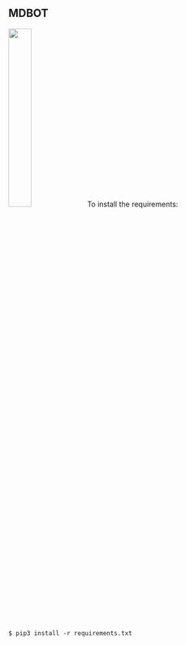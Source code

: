 ## MDBOT
<img src="https://user-images.githubusercontent.com/60445096/173965333-60d9b9bd-228b-4ce6-8a20-1382bb4143e4.jpg" width="30%"></img> 
To install the requirements:
```
$ pip3 install -r requirements.txt
```
